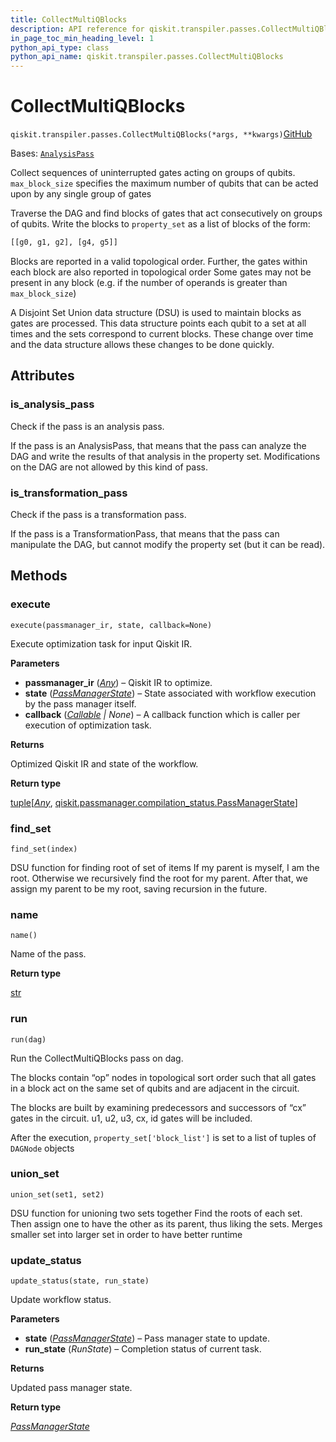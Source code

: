 ```yaml
---
title: CollectMultiQBlocks
description: API reference for qiskit.transpiler.passes.CollectMultiQBlocks
in_page_toc_min_heading_level: 1
python_api_type: class
python_api_name: qiskit.transpiler.passes.CollectMultiQBlocks
---
```


# CollectMultiQBlocks

<span id="qiskit.transpiler.passes.CollectMultiQBlocks" />

`qiskit.transpiler.passes.CollectMultiQBlocks(*args, **kwargs)`[GitHub](https://github.com/qiskit/qiskit/tree/stable/1.0/qiskit/transpiler/passes/optimization/collect_multiqubit_blocks.py "view source code")

Bases: [`AnalysisPass`](qiskit.transpiler.AnalysisPass "qiskit.transpiler.basepasses.AnalysisPass")

Collect sequences of uninterrupted gates acting on groups of qubits. `max_block_size` specifies the maximum number of qubits that can be acted upon by any single group of gates

Traverse the DAG and find blocks of gates that act consecutively on groups of qubits. Write the blocks to `property_set` as a list of blocks of the form:

```python
[[g0, g1, g2], [g4, g5]]
```

Blocks are reported in a valid topological order. Further, the gates within each block are also reported in topological order Some gates may not be present in any block (e.g. if the number of operands is greater than `max_block_size`)

A Disjoint Set Union data structure (DSU) is used to maintain blocks as gates are processed. This data structure points each qubit to a set at all times and the sets correspond to current blocks. These change over time and the data structure allows these changes to be done quickly.

## Attributes

<span id="qiskit.transpiler.passes.CollectMultiQBlocks.is_analysis_pass" />

### is\_analysis\_pass

Check if the pass is an analysis pass.

If the pass is an AnalysisPass, that means that the pass can analyze the DAG and write the results of that analysis in the property set. Modifications on the DAG are not allowed by this kind of pass.

<span id="qiskit.transpiler.passes.CollectMultiQBlocks.is_transformation_pass" />

### is\_transformation\_pass

Check if the pass is a transformation pass.

If the pass is a TransformationPass, that means that the pass can manipulate the DAG, but cannot modify the property set (but it can be read).

## Methods

### execute

<span id="qiskit.transpiler.passes.CollectMultiQBlocks.execute" />

`execute(passmanager_ir, state, callback=None)`

Execute optimization task for input Qiskit IR.

**Parameters**

*   **passmanager\_ir** ([*Any*](https://docs.python.org/3/library/typing.html#typing.Any "(in Python v3.12)")) – Qiskit IR to optimize.
*   **state** ([*PassManagerState*](qiskit.passmanager.PassManagerState "qiskit.passmanager.compilation_status.PassManagerState")) – State associated with workflow execution by the pass manager itself.
*   **callback** ([*Callable*](https://docs.python.org/3/library/collections.abc.html#collections.abc.Callable "(in Python v3.12)") *| None*) – A callback function which is caller per execution of optimization task.

**Returns**

Optimized Qiskit IR and state of the workflow.

**Return type**

[tuple](https://docs.python.org/3/library/stdtypes.html#tuple "(in Python v3.12)")\[[*Any*](https://docs.python.org/3/library/typing.html#typing.Any "(in Python v3.12)"), [qiskit.passmanager.compilation\_status.PassManagerState](qiskit.passmanager.PassManagerState "qiskit.passmanager.compilation_status.PassManagerState")]

### find\_set

<span id="qiskit.transpiler.passes.CollectMultiQBlocks.find_set" />

`find_set(index)`

DSU function for finding root of set of items If my parent is myself, I am the root. Otherwise we recursively find the root for my parent. After that, we assign my parent to be my root, saving recursion in the future.

### name

<span id="qiskit.transpiler.passes.CollectMultiQBlocks.name" />

`name()`

Name of the pass.

**Return type**

[str](https://docs.python.org/3/library/stdtypes.html#str "(in Python v3.12)")

### run

<span id="qiskit.transpiler.passes.CollectMultiQBlocks.run" />

`run(dag)`

Run the CollectMultiQBlocks pass on dag.

The blocks contain “op” nodes in topological sort order such that all gates in a block act on the same set of qubits and are adjacent in the circuit.

The blocks are built by examining predecessors and successors of “cx” gates in the circuit. u1, u2, u3, cx, id gates will be included.

After the execution, `property_set['block_list']` is set to a list of tuples of `DAGNode` objects

### union\_set

<span id="qiskit.transpiler.passes.CollectMultiQBlocks.union_set" />

`union_set(set1, set2)`

DSU function for unioning two sets together Find the roots of each set. Then assign one to have the other as its parent, thus liking the sets. Merges smaller set into larger set in order to have better runtime

### update\_status

<span id="qiskit.transpiler.passes.CollectMultiQBlocks.update_status" />

`update_status(state, run_state)`

Update workflow status.

**Parameters**

*   **state** ([*PassManagerState*](qiskit.passmanager.PassManagerState "qiskit.passmanager.compilation_status.PassManagerState")) – Pass manager state to update.
*   **run\_state** (*RunState*) – Completion status of current task.

**Returns**

Updated pass manager state.

**Return type**

[*PassManagerState*](qiskit.passmanager.PassManagerState "qiskit.passmanager.compilation_status.PassManagerState")

